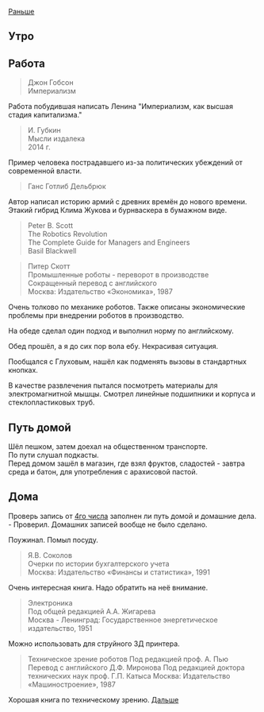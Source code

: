 [Раньше](2020.09.07.md)  
## Утро

## Работа

> Джон Гобсон  
 Империализм

Работа побудившая написать Ленина "Империализм, как высшая стадия капитализма."

>  И. Губкин  
 Мысли издалека  
 2014 г.

Пример человека пострадавшего из-за политических убеждений от современной власти.

> Ганс Готлиб Дельбрюк  

Автор написал историю армий с древних времён до нового времени. Этакий гибрид Клима Жукова и бурнваскера в бумажном виде.

>  Peter B. Scott  
 The Robotics Revolution  
 The Complete Guide for Managers and Engineers  
 Basil Blackwell  

> Питер Скотт  
 Промышленные роботы - переворот в производстве  
 Сокращенный перевод с английского  
 Москва: Издательство «Экономика», 1987

Очень толково по механике роботов. Также описаны экономические проблемы при внедрении роботов в производство.

На обеде сделал один подход и выполнил норму по английскому.

Обед прошёл, а я до сих пор вола ебу. Некрасивая ситуация.

Пообщался с Глуховым, нашёл как подменять вызовы в стандартных кнопках.

В качестве развлечения пытался посмотреть материалы для электромагнитной мышцы. Смотрел линейные подшипники и корпуса и стеклопластиковых труб.
## Путь домой
Шёл пешком, затем доехал на общественном транспорте.  
По пути слушал подкасты.  
Перед домом зашёл в магазин, где взял фруктов, сладостей - завтра среда и батон, для употребления с арахисовой пастой.
## Дома
Проверь запись от [4го числа](2020.09.04.md) заполнен ли путь домой и домашние дела. - Проверил. Домашних записей вообще не было сделано.

Поужинал. Помыл посуду.

> Я.В. Соколов  
 Очерки по истории бухгалтерского учета  
 Москва: Издательство «Финансы и статистика», 1991

Очень интересная книга. Надо обратить на неё внимание.
>  Электроника  
 Под общей редакцией А.А. Жигарева  
 Москва - Ленинград: Государственное энергетическое издательство, 1951

 Можно использовать для струйного 3Д принтера.

> Техническое зрение роботов
 Под редакцией проф. А. Пью
 Перевод с английского Д.Ф. Миронова
 Под редакцией доктора технических наук проф. Г.П. Катыса
 Москва: Издательство «Машиностроение», 1987

Хорошая книга по техническому зрению.
[Дальше](2020.09.08.md)